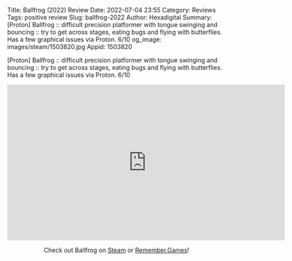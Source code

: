 Title: Ballfrog (2022) Review
Date: 2022-07-04 23:55
Category: Reviews
Tags: positive review
Slug: ballfrog-2022
Author: Hexadigital
Summary: [Proton] Ballfrog :: difficult precision platformer with tongue swinging and bouncing :: try to get across stages, eating bugs and flying with butterflies. Has a few graphical issues via Proton. 6/10
og_image: images/steam/1503820.jpg
Appid: 1503820

[Proton] Ballfrog :: difficult precision platformer with tongue swinging and bouncing :: try to get across stages, eating bugs and flying with butterflies. Has a few graphical issues via Proton. 6/10

<center><iframe src="https://www.youtube.com/embed/thDwbTAt_Yk?feature=oembed" allow="accelerometer; autoplay; encrypted-media; gyroscope; picture-in-picture" width="640" height="360" frameborder="0"></iframe>

Check out Ballfrog on [Steam](https://store.steampowered.com/app/1503820/?curator_clanid=34633900) or [Remember.Games](https://remember.games/game/6140/)!</center>
